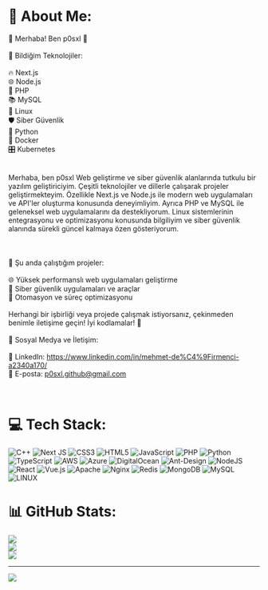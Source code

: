 # 💫 About Me:
🚀 Merhaba! Ben p0sxl 👋<br><br>🌟 Bildiğim Teknolojiler:<br><br>🔥 Next.js<br>🌐 Node.js<br>🐘 PHP<br>📚 MySQL<br>🐧 Linux<br>🛡️ Siber Güvenlik<br>🐍 Python<br>🐳 Docker<br>🎛️ Kubernetes<br><br><br>Merhaba, ben p0sxl Web geliştirme ve siber güvenlik alanlarında tutkulu bir yazılım geliştiriciyim. Çeşitli teknolojiler ve dillerle çalışarak projeler geliştirmekteyim. Özellikle Next.js ve Node.js ile modern web uygulamaları ve API'ler oluşturma konusunda deneyimliyim. Ayrıca PHP ve MySQL ile geleneksel web uygulamalarını da destekliyorum. Linux sistemlerinin entegrasyonu ve optimizasyonu konusunda bilgiliyim ve siber güvenlik alanında sürekli güncel kalmaya özen gösteriyorum.<br><br><br><br>💼 Şu anda çalıştığım projeler:<br><br>🌐 Yüksek performanslı web uygulamaları geliştirme<br>🔐 Siber güvenlik uygulamaları ve araçlar<br>🤖 Otomasyon ve süreç optimizasyonu<br><br>Herhangi bir işbirliği veya projede çalışmak istiyorsanız, çekinmeden benimle iletişime geçin! İyi kodlamalar! 🚀<br><br>🔗 Sosyal Medya ve İletişim:<br><br>🔗 LinkedIn: https://www.linkedin.com/in/mehmet-de%C4%9Firmenci-a2340a170/<br>📧 E-posta: p0sxl.github@gmail.com<br><br><br>


# 💻 Tech Stack:
![C++](https://img.shields.io/badge/c++-%2300599C.svg?style=for-the-badge&logo=c%2B%2B&logoColor=white) ![Next JS](https://img.shields.io/badge/Next-black?style=for-the-badge&logo=next.js&logoColor=white) ![CSS3](https://img.shields.io/badge/css3-%231572B6.svg?style=for-the-badge&logo=css3&logoColor=white) ![HTML5](https://img.shields.io/badge/html5-%23E34F26.svg?style=for-the-badge&logo=html5&logoColor=white) ![JavaScript](https://img.shields.io/badge/javascript-%23323330.svg?style=for-the-badge&logo=javascript&logoColor=%23F7DF1E) ![PHP](https://img.shields.io/badge/php-%23777BB4.svg?style=for-the-badge&logo=php&logoColor=white) ![Python](https://img.shields.io/badge/python-3670A0?style=for-the-badge&logo=python&logoColor=ffdd54) ![TypeScript](https://img.shields.io/badge/typescript-%23007ACC.svg?style=for-the-badge&logo=typescript&logoColor=white) ![AWS](https://img.shields.io/badge/AWS-%23FF9900.svg?style=for-the-badge&logo=amazon-aws&logoColor=white) ![Azure](https://img.shields.io/badge/azure-%230072C6.svg?style=for-the-badge&logo=azure-devops&logoColor=white) ![DigitalOcean](https://img.shields.io/badge/DigitalOcean-%230167ff.svg?style=for-the-badge&logo=digitalOcean&logoColor=white) ![Ant-Design](https://img.shields.io/badge/-AntDesign-%230170FE?style=for-the-badge&logo=ant-design&logoColor=white) ![NodeJS](https://img.shields.io/badge/node.js-6DA55F?style=for-the-badge&logo=node.js&logoColor=white) ![React](https://img.shields.io/badge/react-%2320232a.svg?style=for-the-badge&logo=react&logoColor=%2361DAFB) ![Vue.js](https://img.shields.io/badge/vuejs-%2335495e.svg?style=for-the-badge&logo=vuedotjs&logoColor=%234FC08D) ![Apache](https://img.shields.io/badge/apache-%23D42029.svg?style=for-the-badge&logo=apache&logoColor=white) ![Nginx](https://img.shields.io/badge/nginx-%23009639.svg?style=for-the-badge&logo=nginx&logoColor=white) ![Redis](https://img.shields.io/badge/redis-%23DD0031.svg?style=for-the-badge&logo=redis&logoColor=white) ![MongoDB](https://img.shields.io/badge/MongoDB-%234ea94b.svg?style=for-the-badge&logo=mongodb&logoColor=white) ![MySQL](https://img.shields.io/badge/mysql-%2300f.svg?style=for-the-badge&logo=mysql&logoColor=white) ![LINUX](https://img.shields.io/badge/Linux-FCC624?style=for-the-badge&logo=linux&logoColor=black)
# 📊 GitHub Stats:
![](https://github-readme-stats.vercel.app/api?username=p0sxl&theme=dark&hide_border=false&include_all_commits=false&count_private=false)<br/>
![](https://github-readme-streak-stats.herokuapp.com/?user=p0sxl&theme=dark&hide_border=false)<br/>
![](https://github-readme-stats.vercel.app/api/top-langs/?username=p0sxl&theme=dark&hide_border=false&include_all_commits=false&count_private=false&layout=compact)

---
[![](https://visitcount.itsvg.in/api?id=p0sxl&icon=0&color=0)](https://visitcount.itsvg.in)

